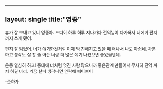 
---
layout: single
title:"영종"
---

휴가 잘 보내고 있니 영종아. 드디어 하루 하루 지나가다 전역날이 다가와서 너에게 편지까지 쓰게 됐어.

편지 잘 읽었어. 너가 얘기한것처럼 이제 막 친해지고 있을 때 떠나서 나도 아쉽네. 차분하고 생각도 잘 할 줄 아는 너랑 더 많은 얘기 나눴으면 좋았을텐데.


운동 열심히 하고! 중대에 너처럼 멋진 사람 많으니까  좋은관계 만들어서 무사히 전역 까지 하길 바라. 
가끔 살다 생각나면 연락해
빠이빠이

-준하가
